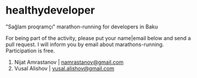 # healthydeveloper
"Sağlam proqramçı" marathon-running for developers in Baku

For being part of the activity, please put your name|email below and send a pull request.
I will inform you by email about marathons-running.
Participation is free.

1. Nijat Amrastanov | namrastanov@gmail.com
2. Vusal Alishov    | vusal.alishov@gmail.com
